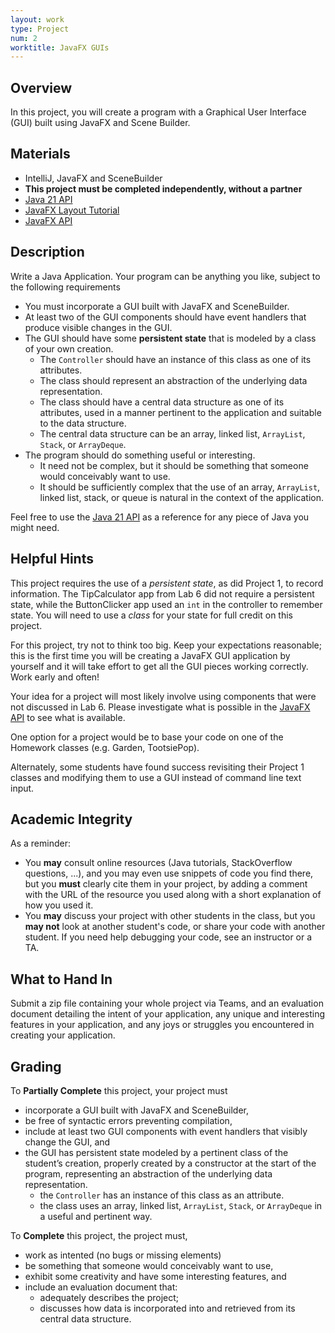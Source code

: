 ```yaml
---
layout: work
type: Project
num: 2
worktitle: JavaFX GUIs
---
```


## Overview

In this project, you will create a program with a Graphical User
Interface (GUI) built using JavaFX and Scene Builder.

## Materials

-   IntelliJ, JavaFX and SceneBuilder
-   **This project must be completed independently, without a partner**
-   [Java 21 API](https://docs.oracle.com/en/java/javase/21/docs/api/index.html)
-   [JavaFX Layout Tutorial](https://www.vojtechruzicka.com/javafx-layouts-basic/)
-   [JavaFX API](https://openjfx.io/javadoc/21/)
<!-- -   [Sample Pig Game Project](../code/151-pig.zip) -->

## Description

Write a Java Application. Your program can be anything you like, subject
to the following requirements

-   You must incorporate a GUI built with JavaFX and SceneBuilder.
-   At least two of the GUI components should have event handlers that
    produce visible changes in the GUI.
-   The GUI should have some **persistent state** that is modeled by a class
    of your own creation. 
    - The `Controller` should have an instance of this class as one of its attributes.
    - The class should represent an abstraction of the underlying data representation. 
    - The class should have a central data structure as one of its attributes, used in a manner pertinent to the application and suitable to the data structure.
    - The central data structure can be an array, linked list, `ArrayList`, `Stack`, or `ArrayDeque`.
-   The program should do something useful or interesting. 
    - It need not be complex, but it should be something that someone would conceivably want to use. 
    - It should be sufficiently complex that the use of an array, `ArrayList`, linked list, stack, or queue is natural in the context of the application.

Feel free to use the [Java 21 API](https://docs.oracle.com/en/java/javase/21/docs/api/index.html) as a reference for any
piece of Java you might need.

## Helpful Hints

This project requires the use of a *persistent state*, as did Project 1, to
record information. The TipCalculator app from Lab 6 did not require a persistent
state, while the ButtonClicker app used an `int` in the controller to remember
state. You will need to use a *class* for your state for full credit on this project.

For this project, try not to think too big. Keep your expectations reasonable; this is
the first time you will be creating a JavaFX GUI application by yourself and it will
take effort to get all the GUI pieces working correctly. Work early and often!

Your idea for a project will most likely involve using components that were not discussed in Lab 6. Please investigate what is possible in the
[JavaFX API](https://openjfx.io/javadoc/21/) to see what is available.

One option for a project would be to base your code on one of the Homework classes (e.g. Garden, TootsiePop).

Alternately, some students have found success revisiting their Project 1 classes and modifying them to use a GUI instead of command line text input.

## Academic Integrity

As a reminder:

-   You **may** consult online resources (Java tutorials, StackOverflow
    questions, ...), and you may even use snippets of code you find
    there, but you **must** clearly cite them in your project, by adding
    a comment with the URL of the resource you used along with a short
    explanation of how you used it.
-   You **may** discuss your project with other students in the class,
    but you **may not** look at another student's code, or share your
    code with another student. If you need help debugging your code, see
    an instructor or a TA.

## What to Hand In

Submit a zip file containing your whole project via Teams, and an
evaluation document detailing the intent of your application, any unique
and interesting features in your application, and any joys or struggles
you encountered in creating your application.

## Grading

To **Partially Complete** this project, your project must 
* incorporate a GUI built with JavaFX and SceneBuilder,
* be free of syntactic errors preventing compilation,
* include at least two GUI components with event handlers that visibly change the GUI, and                  
* the GUI has persistent state modeled by a pertinent class of the student’s creation, properly created by a constructor at the start of the program, representing an abstraction of the underlying data representation.
  * the `Controller` has an instance of this class as an attribute.
  * the class uses an array, linked list, `ArrayList`, `Stack`, or `ArrayDeque` in a useful and pertinent way.
  
To **Complete** this project, the project must, 
* work as intented (no bugs or missing elements)
* be something that someone would conceivably want to use,
* exhibit some creativity and have some interesting features, and
* include an evaluation document that:
  * adequately describes the project;
  * discusses how data is incorporated into and retrieved from its central data structure.
